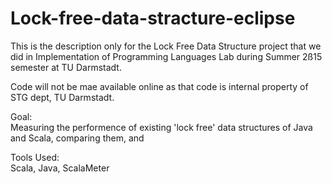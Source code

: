 # Lock-free-data-stracture-eclipse

This is the description only for the Lock Free Data Structure project that we did in Implementation of Programming Languages Lab during Summer 2ß15 semester at TU Darmstadt.  

Code will not be mae available online as that code is internal property of STG dept, TU Darmstadt.  

Goal:  
Measuring the performence of existing 'lock free' data structures of Java and Scala, comparing them, and 

Tools Used:  
Scala, Java, ScalaMeter
